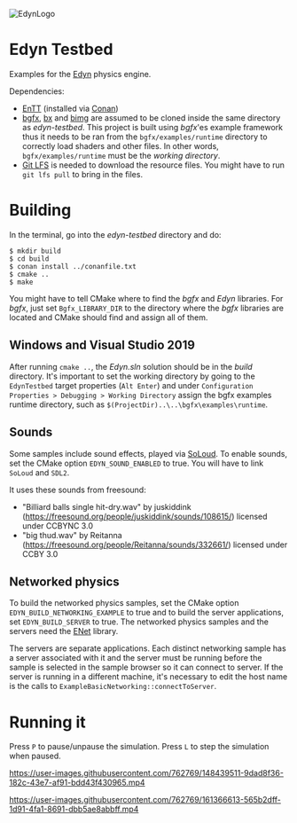 ![EdynLogo](https://xissburg.com/images/EdynLogo.svg)

# Edyn Testbed

Examples for the [Edyn](https://github.com/xissburg/edyn) physics engine.

Dependencies:
- [EnTT](https://github.com/skypjack/entt) (installed via [Conan](https://conan.io/))
- [bgfx](https://github.com/bkaradzic/bgfx), [bx](https://github.com/bkaradzic/bx) and [bimg](https://github.com/bkaradzic/bimg) are assumed to be cloned inside the same directory as _edyn-testbed_. This project is built using _bgfx_'es example framework thus it needs to be ran from the `bgfx/examples/runtime` directory to correctly load shaders and other files. In other words, `bgfx/examples/runtime` must be the _working directory_.
- [Git LFS](https://git-lfs.github.com/) is needed to download the resource files. You might have to run `git lfs pull` to bring in the files.

# Building

In the terminal, go into the _edyn-testbed_ directory and do:

```
$ mkdir build
$ cd build
$ conan install ../conanfile.txt
$ cmake ..
$ make
```

You might have to tell CMake where to find the _bgfx_ and _Edyn_ libraries. For _bgfx_, just set `Bgfx_LIBRARY_DIR` to the directory where the _bgfx_ libraries are located and CMake should find and assign all of them.

## Windows and Visual Studio 2019

After running `cmake ..`, the _Edyn.sln_ solution should be in the _build_ directory. It's important to set the working directory by going to the `EdynTestbed` target properties (`Alt Enter`) and under `Configuration Properties > Debugging > Working Directory` assign the bgfx examples runtime directory, such as `$(ProjectDir)..\..\bgfx\examples\runtime`.

## Sounds

Some samples include sound effects, played via [SoLoud](https://github.com/jarikomppa/soloud). To enable sounds, set the CMake option `EDYN_SOUND_ENABLED` to true. You will have to link `SoLoud` and `SDL2`.

It uses these sounds from freesound:
- "Billiard balls single hit-dry.wav" by juskiddink (https://freesound.org/people/juskiddink/sounds/108615/) licensed under CCBYNC 3.0
- "big thud.wav" by Reitanna (https://freesound.org/people/Reitanna/sounds/332661/) licensed under CCBY 3.0

## Networked physics

To build the networked physics samples, set the CMake option `EDYN_BUILD_NETWORKING_EXAMPLE` to true and to build the server applications, set `EDYN_BUILD_SERVER` to true. The networked physics samples and the servers need the [ENet](https://github.com/lsalzman/enet) library.

The servers are separate applications. Each distinct networking sample has a server associated with it and the server must be running before the sample is selected in the sample browser so it can connect to server. If the server is running in a different machine, it's necessary to edit the host name is the calls to `ExampleBasicNetworking::connectToServer`.

# Running it

Press `P` to pause/unpause the simulation. Press `L` to step the simulation when paused.

https://user-images.githubusercontent.com/762769/148439511-9dad8f36-182c-43e7-af91-bdd43f430965.mp4


https://user-images.githubusercontent.com/762769/161366613-565b2dff-1d91-4fa1-8691-dbb5ae8abbff.mp4
